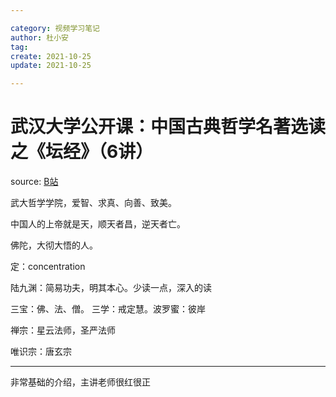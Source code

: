 ```yaml
---

category: 视频学习笔记
author: 杜小安
tag: 
create: 2021-10-25
update: 2021-10-25

---
```


# 武汉大学公开课：中国古典哲学名著选读之《坛经》（6讲）

source: [B站](https://www.bilibili.com/video/BV17J41127W5)

武大哲学学院，爱智、求真、向善、致美。

中国人的上帝就是天，顺天者昌，逆天者亡。

佛陀，大彻大悟的人。

定：concentration

陆九渊：简易功夫，明其本心。少读一点，深入的读

三宝：佛、法、僧。 三学：戒定慧。波罗蜜：彼岸

禅宗：星云法师，圣严法师

唯识宗：唐玄宗


---

非常基础的介绍，主讲老师很红很正
